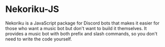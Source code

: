 # Nekoriku-JS
Nekoriku is a JavaScript package for Discord bots that makes it easier for those who want a music bot but don't want to build it themselves. It provides a music bot with both prefix and slash commands, so you don't need to write the code yourself.
